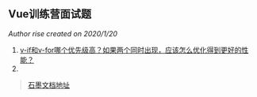 ## Vue训练营面试题
_Author rise created on 2020/1/20_

1. [v-if和v-for哪个优先级高？如果两个同时出现，应该怎么优化得到更好的性能？](./vue/demo01.md)
2. 



> [石墨文档地址](https://shimo.im/sheets/hgq3HqqDKWWDhCCQ/MODOC)



